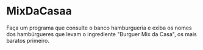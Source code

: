 # MixDaCasaa
Faça um programa que consulte o banco hamburgueria e exiba os nomes dos hambúrgueres que levam o ingrediente "Burguer Mix da Casa", os mais baratos primeiro.
